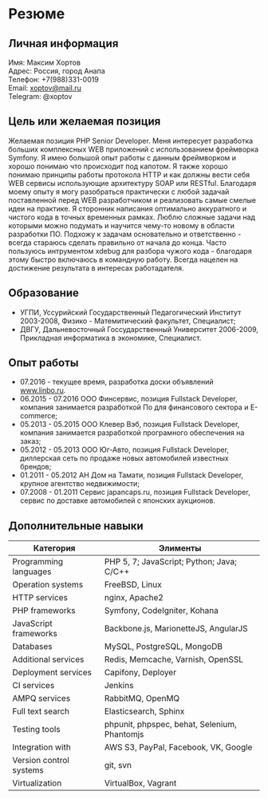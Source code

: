 Резюме
===
Личная информация
---
Имя: Максим Хортов  
Адрес: Россия, город Анапа  
Телефон: +7(988)331-0019  
Email: xoptov@mail.ru  
Telegram: @xoptov

Цель или желаемая позиция
---
Желаемая позиция PHP Senior Developer. Меня интересует разработка больших комплексных WEB приложений с использованием фреймворка Symfony. Я имею большой опыт работы с данным фреймворком и хорошо понимаю что происходит под капотом. Я также хорошо понимаю принципы работы протокола HTTP и как должны вести себя WEB сервисы использующие архитектуру SOAP или RESTful. Благодаря моему опыту я могу разобраться практически с любой задачай поставленной перед WEB разработчиком и реализовать самые смелые идеи на практике. Я сторонник написания оптимально аккуратного и чистого кода в точных временных рамках. Люблю сложные задачи над которыми можно подумать и научится чему-то новому в области разработки ПО. Подхожу к задачам основательно и ответственно - всегда стараюсь сделать правильно от начала до конца. Часто пользуюсь интрументом xdebug для разбора чужого кода - благодаря этому быстро включаюсь в командную работу. Всегда нацелен на достижение результата в интересах работадателя.

Образование
---
- УГПИ, Уссурийский Государственный Педагогический Институт 2003-2008, Физико - Матемитический факультет, Специалист;  
- ДВГУ, Дальневосточный Госсударственный Университет 2006-2009, Прикладная информатика в экономике, Специалист.

Опыт работы
---
- 07.2016 - текущее время, разработка доски объявлений www.linbo.ru.
- 06.2015 - 07.2016 ООО Финсервис, позиция Fullstack Developer, компания занимается разработкой По для финансового сектора и E-commerce;
- 05.2013 - 05.2015 ООО Клевер Вэб, позиция Fullstack Developer, компания занимается разработкой програмного обеспечения на заказ;  
- 05.2012 - 05.2013 ООО Юг-Авто, позиция Fullstack Developer, диллерская сеть по продаже новых автомобилей известных брендов;  
- 01.2011 - 05.2012 АН Дом на Тамати, позиция Fullstack Developer, крупное агентство недвижимости;  
- 07.2008 - 01.2011 Сервис japancaps.ru, позиция Fullstack Developer, сервис по доставке автомобилей с японских аукционов.

Дополнительные навыки
---
Категория               | Элименты
------------------------|-------------------------------------------------
Programming languages   | PHP 5, 7; JavaScript; Python; Java; C/C++
Operation systems       | FreeBSD, Linux
HTTP services           | nginx, Apache2
PHP frameworks          | Symfony, CodeIgniter, Kohana
JavaScript frameworks   | Backbone.js, MarionetteJS, AngularJS
Databases               | MySQL, PostgreSQL, MongoDB
Additional services     | Redis, Memcache, Varnish, OpenSSL
Deployment services     | Capifony, Deployer
CI services             | Jenkins
AMPQ services           | RabbitMQ, OpenMQ
Full text search        | Elasticsearch, Sphinx
Testing tools           | phpunit, phpspec, behat, Selenium, Phantomjs
Integration with        | AWS S3, PayPal, Facebook, VK, Google
Version control systems | git, svn
Virtualization          | VirtualBox, Vagrant
